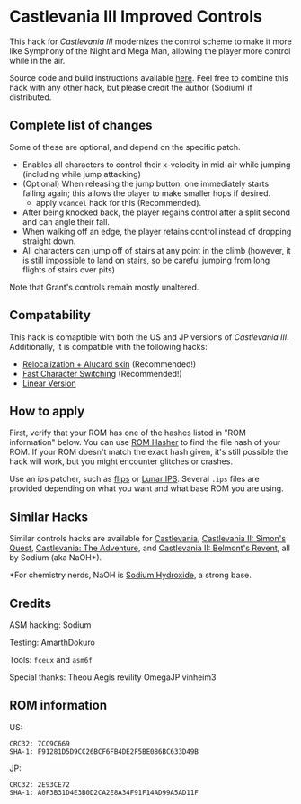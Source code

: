 # Castlevania III Improved Controls

This hack for *Castlevania III* modernizes the control scheme to make it more
like Symphony of the Night and Mega Man, allowing the player more
control while in the air.

Source code and build instructions available [here](https://github.com/nstbayless/CV1-controls). Feel free to combine this hack with any other hack, but please credit the author (Sodium) if distributed.

## Complete list of changes

Some of these are optional, and depend on the specific patch.

- Enables all characters to control their x-velocity in mid-air while jumping (including while jump attacking)
- (Optional) When releasing the jump button, one immediately starts falling again; this allows the player to make smaller hops if desired.
    - apply `vcancel` hack for this (Recommended).
- After being knocked back, the player regains control after a split second and can angle their fall.
- When walking off an edge, the player retains control instead of dropping straight down.
- All characters can jump off of stairs at any point in the climb (however, it is still impossible to land on stairs, so be careful jumping from long flights of stairs over pits)

Note that Grant's controls remain mostly unaltered.

## Compatability

This hack is comaptible with both the US and JP versions of *Castlevania III*. Additionally, it is compatible with the following hacks:

- [Relocalization + Alucard skin](https://www.romhacking.net/hacks/1983/) (Recommended!)
- [Fast Character Switching](https://www.romhacking.net/hacks/8039/) (Recommended!)
- [Linear Version](https://www.romhacking.net/hacks/4735/)

## How to apply

First, verify that your ROM has one of the hashes listed in "ROM information" below. You can use [ROM Hasher](https://www.romhacking.net/utilities/1002/) to find the file hash of your ROM. If your ROM doesn't match the exact hash given, it's still possible the hack will work, but you might encounter glitches or crashes.

Use an ips patcher, such as [flips](https://www.smwcentral.net/?p=section&a=details&id=11474) or [Lunar IPS](https://www.romhacking.net/utilities/240/). Several `.ips` files are provided depending on what you want and what base ROM you are using.

## Similar Hacks

Similar controls hacks are available for [Castlevania](https://www.romhacking.net/hacks/3867/), [Castlevania II: Simon's Quest](https://www.romhacking.net/hacks/4150/), [Castlevania: The Adventure](https://www.romhacking.net/hacks/7083/), and [Castlevania II: Belmont's Revent](https://www.romhacking.net/hacks/6987/), all by Sodium (aka NaOH*).

*For chemistry nerds, NaOH is [Sodium Hydroxide](https://en.wikipedia.org/wiki/Sodium_hydroxide), a strong base.

## Credits

ASM hacking:
    Sodium
    
Testing:
    AmarthDokuro

Tools:
    `fceux` and `asm6f`
    
Special thanks:
    Theou Aegis
    revility
    OmegaJP
    vinheim3
    

## ROM information

US:
```
CRC32: 7CC9C669
SHA-1: F91281D5D9CC26BCF6FB4DE2F5BE086BC633D49B
```

JP:
```
CRC32: 2E93CE72
SHA-1: A0F3B31D4E3B0D2CA2E8A34F91F14AD99A5AD11F
```